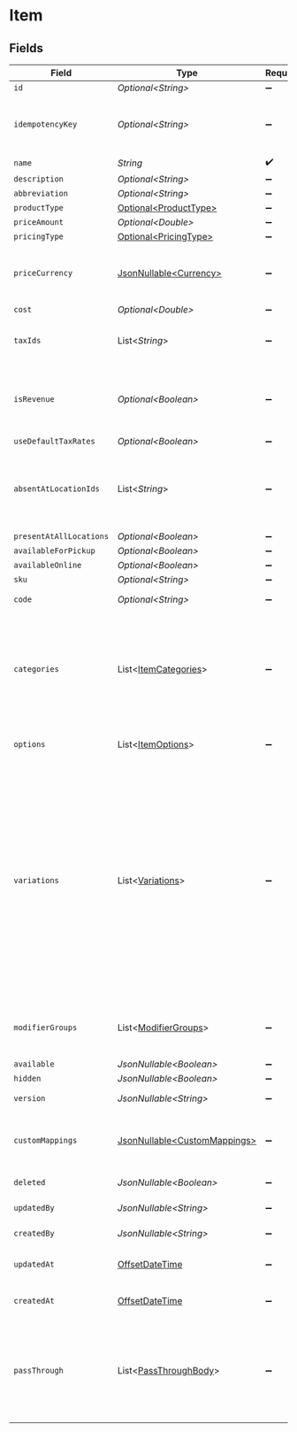# Item


## Fields

| Field                                                                                                                                                                                                | Type                                                                                                                                                                                                 | Required                                                                                                                                                                                             | Description                                                                                                                                                                                          | Example                                                                                                                                                                                              |
| ---------------------------------------------------------------------------------------------------------------------------------------------------------------------------------------------------- | ---------------------------------------------------------------------------------------------------------------------------------------------------------------------------------------------------- | ---------------------------------------------------------------------------------------------------------------------------------------------------------------------------------------------------- | ---------------------------------------------------------------------------------------------------------------------------------------------------------------------------------------------------- | ---------------------------------------------------------------------------------------------------------------------------------------------------------------------------------------------------- |
| `id`                                                                                                                                                                                                 | *Optional\<String>*                                                                                                                                                                                  | :heavy_minus_sign:                                                                                                                                                                                   | N/A                                                                                                                                                                                                  | #cocoa                                                                                                                                                                                               |
| `idempotencyKey`                                                                                                                                                                                     | *Optional\<String>*                                                                                                                                                                                  | :heavy_minus_sign:                                                                                                                                                                                   | A value you specify that uniquely identifies this request among requests you have sent.                                                                                                              | random_string                                                                                                                                                                                        |
| `name`                                                                                                                                                                                               | *String*                                                                                                                                                                                             | :heavy_check_mark:                                                                                                                                                                                   | N/A                                                                                                                                                                                                  | Cocoa                                                                                                                                                                                                |
| `description`                                                                                                                                                                                        | *Optional\<String>*                                                                                                                                                                                  | :heavy_minus_sign:                                                                                                                                                                                   | N/A                                                                                                                                                                                                  | Hot Chocolate                                                                                                                                                                                        |
| `abbreviation`                                                                                                                                                                                       | *Optional\<String>*                                                                                                                                                                                  | :heavy_minus_sign:                                                                                                                                                                                   | N/A                                                                                                                                                                                                  | Ch                                                                                                                                                                                                   |
| `productType`                                                                                                                                                                                        | [Optional\<ProductType>](../../models/components/ProductType.md)                                                                                                                                     | :heavy_minus_sign:                                                                                                                                                                                   | N/A                                                                                                                                                                                                  | regular                                                                                                                                                                                              |
| `priceAmount`                                                                                                                                                                                        | *Optional\<Double>*                                                                                                                                                                                  | :heavy_minus_sign:                                                                                                                                                                                   | N/A                                                                                                                                                                                                  | 10                                                                                                                                                                                                   |
| `pricingType`                                                                                                                                                                                        | [Optional\<PricingType>](../../models/components/PricingType.md)                                                                                                                                     | :heavy_minus_sign:                                                                                                                                                                                   | N/A                                                                                                                                                                                                  | fixed                                                                                                                                                                                                |
| `priceCurrency`                                                                                                                                                                                      | [JsonNullable\<Currency>](../../models/components/Currency.md)                                                                                                                                       | :heavy_minus_sign:                                                                                                                                                                                   | Indicates the associated currency for an amount of money. Values correspond to [ISO 4217](https://en.wikipedia.org/wiki/ISO_4217).                                                                   | USD                                                                                                                                                                                                  |
| `cost`                                                                                                                                                                                               | *Optional\<Double>*                                                                                                                                                                                  | :heavy_minus_sign:                                                                                                                                                                                   | N/A                                                                                                                                                                                                  | 2                                                                                                                                                                                                    |
| `taxIds`                                                                                                                                                                                             | List\<*String*>                                                                                                                                                                                      | :heavy_minus_sign:                                                                                                                                                                                   | A list of Tax IDs for the product.                                                                                                                                                                   | [<br/>"12345",<br/>"67890"<br/>]                                                                                                                                                                     |
| `isRevenue`                                                                                                                                                                                          | *Optional\<Boolean>*                                                                                                                                                                                 | :heavy_minus_sign:                                                                                                                                                                                   | True if this item should be counted as revenue. For example, gift cards and donations would not be counted as revenue.                                                                               | false                                                                                                                                                                                                |
| `useDefaultTaxRates`                                                                                                                                                                                 | *Optional\<Boolean>*                                                                                                                                                                                 | :heavy_minus_sign:                                                                                                                                                                                   | N/A                                                                                                                                                                                                  | false                                                                                                                                                                                                |
| `absentAtLocationIds`                                                                                                                                                                                | List\<*String*>                                                                                                                                                                                      | :heavy_minus_sign:                                                                                                                                                                                   | A list of locations where the object is not present, even if present_at_all_locations is true. This can include locations that are deactivated.                                                      | [<br/>"12345",<br/>"67890"<br/>]                                                                                                                                                                     |
| `presentAtAllLocations`                                                                                                                                                                              | *Optional\<Boolean>*                                                                                                                                                                                 | :heavy_minus_sign:                                                                                                                                                                                   | N/A                                                                                                                                                                                                  | false                                                                                                                                                                                                |
| `availableForPickup`                                                                                                                                                                                 | *Optional\<Boolean>*                                                                                                                                                                                 | :heavy_minus_sign:                                                                                                                                                                                   | N/A                                                                                                                                                                                                  | false                                                                                                                                                                                                |
| `availableOnline`                                                                                                                                                                                    | *Optional\<Boolean>*                                                                                                                                                                                 | :heavy_minus_sign:                                                                                                                                                                                   | N/A                                                                                                                                                                                                  | false                                                                                                                                                                                                |
| `sku`                                                                                                                                                                                                | *Optional\<String>*                                                                                                                                                                                  | :heavy_minus_sign:                                                                                                                                                                                   | SKU of the item                                                                                                                                                                                      | 11910345                                                                                                                                                                                             |
| `code`                                                                                                                                                                                               | *Optional\<String>*                                                                                                                                                                                  | :heavy_minus_sign:                                                                                                                                                                                   | Product code, e.g. UPC or EAN                                                                                                                                                                        | 11910345                                                                                                                                                                                             |
| `categories`                                                                                                                                                                                         | List\<[ItemCategories](../../models/components/ItemCategories.md)>                                                                                                                                   | :heavy_minus_sign:                                                                                                                                                                                   | N/A                                                                                                                                                                                                  | [<br/>{<br/>"id": "12345",<br/>"name": "Food",<br/>"image_ids": [<br/>"12345",<br/>"67890"<br/>]<br/>}<br/>]                                                                                         |
| `options`                                                                                                                                                                                            | List\<[ItemOptions](../../models/components/ItemOptions.md)>                                                                                                                                         | :heavy_minus_sign:                                                                                                                                                                                   | List of options pertaining to this item's attribute variation                                                                                                                                        |                                                                                                                                                                                                      |
| `variations`                                                                                                                                                                                         | List\<[Variations](../../models/components/Variations.md)>                                                                                                                                           | :heavy_minus_sign:                                                                                                                                                                                   | N/A                                                                                                                                                                                                  | [<br/>{<br/>"id": "12345",<br/>"name": "Food",<br/>"sku": "11910345",<br/>"item_id": "12345",<br/>"sequence": 0,<br/>"pricing_type": "fixed",<br/>"price_amount": 10,<br/>"price_currency": "USD",<br/>"image_ids": [<br/>"12345",<br/>"67890"<br/>]<br/>}<br/>] |
| `modifierGroups`                                                                                                                                                                                     | List\<[ModifierGroups](../../models/components/ModifierGroups.md)>                                                                                                                                   | :heavy_minus_sign:                                                                                                                                                                                   | N/A                                                                                                                                                                                                  | [<br/>{<br/>"id": "12345"<br/>}<br/>]                                                                                                                                                                |
| `available`                                                                                                                                                                                          | *JsonNullable\<Boolean>*                                                                                                                                                                             | :heavy_minus_sign:                                                                                                                                                                                   | N/A                                                                                                                                                                                                  | true                                                                                                                                                                                                 |
| `hidden`                                                                                                                                                                                             | *JsonNullable\<Boolean>*                                                                                                                                                                             | :heavy_minus_sign:                                                                                                                                                                                   | N/A                                                                                                                                                                                                  | true                                                                                                                                                                                                 |
| `version`                                                                                                                                                                                            | *JsonNullable\<String>*                                                                                                                                                                              | :heavy_minus_sign:                                                                                                                                                                                   | The user who last updated the object.                                                                                                                                                                | 12345                                                                                                                                                                                                |
| `customMappings`                                                                                                                                                                                     | [JsonNullable\<CustomMappings>](../../models/components/CustomMappings.md)                                                                                                                           | :heavy_minus_sign:                                                                                                                                                                                   | When custom mappings are configured on the resource, the result is included here.                                                                                                                    |                                                                                                                                                                                                      |
| `deleted`                                                                                                                                                                                            | *JsonNullable\<Boolean>*                                                                                                                                                                             | :heavy_minus_sign:                                                                                                                                                                                   | Flag to indicate if the object is deleted.                                                                                                                                                           | true                                                                                                                                                                                                 |
| `updatedBy`                                                                                                                                                                                          | *JsonNullable\<String>*                                                                                                                                                                              | :heavy_minus_sign:                                                                                                                                                                                   | The user who last updated the object.                                                                                                                                                                | 12345                                                                                                                                                                                                |
| `createdBy`                                                                                                                                                                                          | *JsonNullable\<String>*                                                                                                                                                                              | :heavy_minus_sign:                                                                                                                                                                                   | The user who created the object.                                                                                                                                                                     | 12345                                                                                                                                                                                                |
| `updatedAt`                                                                                                                                                                                          | [OffsetDateTime](https://docs.oracle.com/javase/8/docs/api/java/time/OffsetDateTime.html)                                                                                                            | :heavy_minus_sign:                                                                                                                                                                                   | The date and time when the object was last updated.                                                                                                                                                  | 2020-09-30T07:43:32.000Z                                                                                                                                                                             |
| `createdAt`                                                                                                                                                                                          | [OffsetDateTime](https://docs.oracle.com/javase/8/docs/api/java/time/OffsetDateTime.html)                                                                                                            | :heavy_minus_sign:                                                                                                                                                                                   | The date and time when the object was created.                                                                                                                                                       | 2020-09-30T07:43:32.000Z                                                                                                                                                                             |
| `passThrough`                                                                                                                                                                                        | List\<[PassThroughBody](../../models/components/PassThroughBody.md)>                                                                                                                                 | :heavy_minus_sign:                                                                                                                                                                                   | The pass_through property allows passing service-specific, custom data or structured modifications in request body when creating or updating resources.                                              |                                                                                                                                                                                                      |